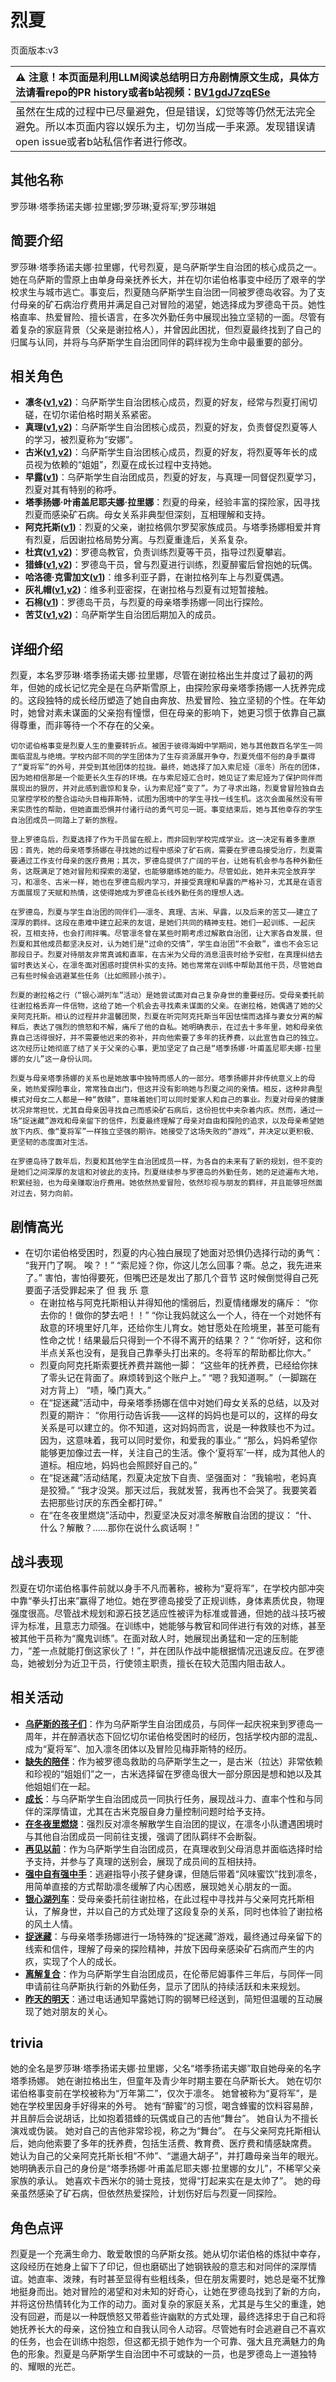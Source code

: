 # 烈夏
页面版本:v3
 

| :warning: 注意！本页面是利用LLM阅读总结明日方舟剧情原文生成，具体方法请看repo的PR history或者b站视频：[BV1gdJ7zqESe](https://www.bilibili.com/video/BV1gdJ7zqESe/)         |
|:----------------------------|
| 虽然在生成的过程中已尽量避免，但是错误，幻觉等等仍然无法完全避免。所以本页面内容以娱乐为主，切勿当成一手来源。发现错误请open issue或者b站私信作者进行修改。|



## 其他名称
罗莎琳·塔季扬诺夫娜·拉里娜;罗莎琳;夏将军;罗莎琳姐
## 简要介绍
罗莎琳·塔季扬诺夫娜·拉里娜，代号烈夏，是乌萨斯学生自治团的核心成员之一。她在乌萨斯的雪原上由单身母亲抚养长大，并在切尔诺伯格事变中经历了艰辛的学校求生与城市逃亡。事变后，烈夏随乌萨斯学生自治团一同被罗德岛收容。为了支付母亲的矿石病治疗费用并满足自己对冒险的渴望，她选择成为罗德岛干员。她性格直率、热爱冒险、擅长语言，在多次外勤任务中展现出独立坚韧的一面。尽管有着复杂的家庭背景（父亲是谢拉格人），并曾因此困扰，但烈夏最终找到了自己的归属与认同，并将与乌萨斯学生自治团同伴的羁绊视为生命中最重要的部分。
## 相关角色
-   **凛冬([v1](../chars/char_115_headbr.md),[v2](char_115_headbr.md))**：乌萨斯学生自治团核心成员，烈夏的好友，经常与烈夏打闹切磋，在切尔诺伯格时期关系紧密。
-   **真理([v1](../chars/char_195_glassb.md),[v2](char_195_glassb.md))**：乌萨斯学生自治团核心成员，烈夏的好友，负责督促烈夏等人的学习，被烈夏称为“安娜”。
-   **古米([v1](../chars/char_196_sunbr.md),[v2](char_196_sunbr.md))**：乌萨斯学生自治团核心成员，烈夏的好友，将烈夏等年长的成员视为依赖的“姐姐”，烈夏在成长过程中支持她。
-   **早露([v1](../chars/char_197_poca.md))**：乌萨斯学生自治团成员，烈夏的好友，与真理一同督促烈夏学习，烈夏对其有特别的称呼。
-   **塔季扬娜·叶甫盖尼耶夫娜·拉里娜**：烈夏的母亲，经验丰富的探险家，因寻找烈夏而感染矿石病。母女关系非典型但深刻，互相理解和支持。
-   **阿克托斯([v1](../chars/extended_char_a_ke_tuo_si.md))**：烈夏的父亲，谢拉格佩尔罗契家族成员。与塔季扬娜相爱并育有烈夏，后因谢拉格局势分离。与烈夏重逢后，关系复杂。
-   **杜宾([v1](../chars/char_130_doberm.md),[v2](char_130_doberm.md))**：罗德岛教官，负责训练烈夏等干员，指导过烈夏攀岩。
-   **猎蜂([v1](../chars/char_137_brownb.md),[v2](char_137_brownb.md))**：罗德岛干员，曾与烈夏进行训练，烈夏醉蜜后曾抱她的玩偶。
-   **哈洛德·克雷加文([v1](../chars/extended_char_6367bd.md))**：维多利亚子爵，在谢拉格列车上与烈夏偶遇。
-   **灰礼帽([v1](../chars/extended_char_hui_li_mao.md),[v2](extended_char_hui_li_mao.md))**：维多利亚密探，在谢拉格与烈夏有过短暂接触。
-   **石棉([v1](../chars/char_378_asbest.md))**：罗德岛干员，与烈夏的母亲塔季扬娜一同出行探险。
-   **苦艾([v1](../chars/char_405_absin.md),[v2](char_405_absin.md))**：乌萨斯学生自治团后期加入的成员。
## 详细介绍
烈夏，本名罗莎琳·塔季扬诺夫娜·拉里娜，尽管在谢拉格出生并度过了最初的两年，但她的成长记忆完全是在乌萨斯雪原上，由探险家母亲塔季扬娜一人抚养完成的。这段独特的成长经历塑造了她自由奔放、热爱冒险、独立坚韧的个性。在年幼时，她曾对素未谋面的父亲抱有憧憬，但在母亲的影响下，她更习惯于依靠自己赢得尊重，而非等待一个不存在的父亲。

    切尔诺伯格事变是烈夏人生的重要转折点。被困于彼得海姆中学期间，她与其他数百名学生一同面临混乱与绝境。学校内部不同的学生团体为了生存资源展开争夺，烈夏凭借不俗的身手赢得了“夏将军”的外号，并受到其他团体的拉拢。最终，她选择了加入索尼娅（凛冬）所在的团体，因为她相信那是一个能更长久生存的环境。在与索尼娅汇合时，她见证了索尼娅为了保护同伴而展现出的狠厉，并对此感到震惊和复杂，认为索尼娅“变了”。为了寻求出路，烈夏曾冒险独自去见掌控学校的整合运动头目梅菲斯特，试图为困境中的学生寻找一线生机。这次会面虽然没有带来实质性的帮助，但她直面恐惧并付诸行动的勇气可见一斑。事变结束后，她与其他幸存的学生自治团成员一同踏上了新的旅程。

    登上罗德岛后，烈夏选择了作为干员留在舰上，而非回到学校完成学业。这一决定有着多重原因：首先，她的母亲塔季扬娜在寻找她的过程中感染了矿石病，需要在罗德岛接受治疗，烈夏需要通过工作支付母亲的医疗费用；其次，罗德岛提供了广阔的平台，让她有机会参与各种外勤任务，这既满足了她对冒险和探索的渴望，也能够磨练她的能力。尽管如此，她并未完全放弃学习，和凛冬、古米一样，她也在罗德岛舰内学习，并接受真理和早露的严格补习，尤其是在语言方面展现了天赋和热情，这使得她成为罗德岛长线外勤任务的理想人选。

    在罗德岛，烈夏与学生自治团的同伴们——凛冬、真理、古米、早露，以及后来的苦艾——建立了深厚的羁绊。这段在患难中建立起来的友谊，是她们共同的精神支柱。她们一起训练、一起庆祝，互相支持，也会打闹拌嘴。尽管凛冬曾在某些时期考虑过解散自治团，让大家各自发展，但烈夏和其他成员都坚决反对，认为她们是“过命的交情”，学生自治团“不会散”，谁也不会忘记那段日子。烈夏对待朋友非常真诚和直率，在古米为父母的消息沮丧时给予安慰，在真理纠结去留时表达关心，在凛冬面对困惑时提供朴实的支持。她也常常在训练中帮助其他干员，尽管她自己有些时候会逃避某些任务（比如照顾小孩子）。

    烈夏的谢拉格之行（“银心湖列车”活动）是她尝试面对自己复杂身世的重要经历。受母亲委托前往谢拉格丢弃一件信物，这给了她一个机会去寻找素未谋面的父亲。在谢拉格，她偶遇了她的父亲阿克托斯。相认的过程并非温馨团聚，烈夏在听完阿克托斯当年因怯懦而选择与妻女分离的解释后，表达了强烈的愤怒和不解，痛斥了他的自私。她明确表示，在过去十多年里，她和母亲依靠自己活得很好，并不需要他迟来的弥补，并向他索要了多年的抚养费，以此宣告自己的独立。这次经历让她彻底了结了关于父亲的心事，更加坚定了自己是“塔季扬娜·叶甫盖尼耶夫娜·拉里娜的女儿”这一身份认同。

    烈夏与母亲塔季扬娜的关系也是她故事中独特而感人的一部分。塔季扬娜并非传统意义上的母亲，她热爱探险事业，常常独自出门，但这并没有影响她与烈夏之间的亲情。相反，这种非典型模式对母女二人都是一种“救赎”，意味着她们可以同时爱家人和自己的事业。烈夏对母亲的健康状况非常担忧，尤其自母亲因寻找自己而感染矿石病后，这份担忧中夹杂着内疚。然而，通过一场“捉迷藏”游戏和母亲留下的信件，烈夏最终理解了母亲对自由和探险的追求，以及母亲希望她放下内疚、像“夏将军”一样独立坚强的期许。她接受了这场失败的“游戏”，并决定以更积极、更坚韧的态度面对生活。

    在罗德岛待了数年后，烈夏和其他学生自治团成员一样，为各自的未来有了新的规划，但不变的是她们之间深厚的友谊和对彼此的支持。烈夏继续参与罗德岛的外勤任务，她的足迹遍布大地，积累经验，也为母亲赚取治疗费用。她依然热爱冒险，依然珍视与朋友的羁绊，并且能够坦然面对过去，努力向前。
## 剧情高光
- 在切尔诺伯格受困时，烈夏的内心独白展现了她面对恐惧仍选择行动的勇气：
        “我开门了啊。 唉？！”
        “索尼娅？你，你这儿怎么回事？嘶。总之，我先进来了。”
        害怕，害怕得要死，但嘴巴还是发出了那几个音节
        这时候倒觉得自己死要面子活受罪起来了
        但 我 乐 意
    - 在谢拉格与阿克托斯相认并得知他的懦弱后，烈夏情绪爆发的痛斥：
        “你去你的！做你的梦去吧！！”
        “你让我妈就这么一个人，待在一个对她怀有敌意的环境里好几年，还给你生儿育女。她甘愿处在险境里，甚至可能有性命之忧！结果最后只得到一个不得不离开的结果？？”
        “你听好，这和你半点关系也没有，是我自己靠拳头打出来的。冬将军的帮助都比你大。”
    - 烈夏向阿克托斯索要抚养费并踹他一脚：
        “这些年的抚养费，已经给你抹了零头记在背面了。麻烦转到这个账户上。”
        “嗯？我知道啊。”（一脚踹在对方背上）
        “啧，嗓门真大。”
    - 在“捉迷藏”活动中，母亲塔季扬娜在信中对她们母女关系的总结，以及对烈夏的期许：
        “你用行动告诉我——这样的妈妈也是可以的，这样的母女关系是可以建立的。你不知道，这对妈妈而言，说是一种救赎也不为过。因为，这意味着，我可以同时爱你，和爱我的事业。”
        “那么，妈妈希望你能够更加像过去一样，关注自己的生活。像个‘夏将军’一样，成为其他人的道标。相应地，妈妈也会照顾好自己的。”
    - 在“捉迷藏”活动结尾，烈夏决定放下自责、坚强面对：
        “我输啦，老妈真是狡猾。”
        “我才没哭。那天过后，我就发誓，我再也不会哭了。我要笑着去把那些讨厌的东西全都打碎。”
    - 在“在冬夜里燃烧”活动中，烈夏坚决反对凛冬解散自治团的提议：
        “什、什么？解散？......那你在说什么疯话啊！”
## 战斗表现
烈夏在切尔诺伯格事件前就以身手不凡而著称，被称为“夏将军”，在学校内部冲突中靠“拳头打出来”赢得了地位。她在罗德岛接受了正规训练，身体素质优良，物理强度很高。尽管战术规划和源石技艺适应性被评为标准或普通，但她的战斗技巧被评为标准，且意志力顽强。在训练中，她能够与教官和同伴进行有效的对练，甚至被其他干员称为“魔鬼训练”。在面对敌人时，她展现出勇猛和一定的压制能力，“差一点就能打倒这家伙了！”，并在团队作战中能根据情况迅速反应。在罗德岛，她被划分为近卫干员，行使领主职责，擅长在较大范围内阻击敌人。
## 相关活动
-   **[乌萨斯的孩子们](../stories/act10d5.md)**：作为乌萨斯学生自治团成员，与同伴一起庆祝来到罗德岛一周年，并在醉酒状态下回忆切尔诺伯格受困时的经历，包括学校内部的混乱、成为“夏将军”、加入凛冬团体以及冒险见梅菲斯特的经历。
-   **[缺失的陪伴](../stories/story_sunbr_set_1.md)**：作为被罗德岛救助的乌萨斯学生之一，是古米（拉达）非常依赖和珍视的“姐姐们”之一，古米选择留在罗德岛很大一部分原因是想和她以及其他姐姐们在一起。
-   **[成长](../stories/story_sunbr_set_2.md)**：与乌萨斯学生自治团成员一同执行任务，展现战斗力、直率个性和与同伴的深厚情谊，尤其在古米克服自身力量控制问题时给予支持。
-   **[在冬夜里燃烧](../stories/story_headbr_set_2.md)**：强烈反对凛冬解散学生自治团的提议，在凛冬小队遭遇困境时与其他自治团成员一同前往支援，强调了团队羁绊不会断裂。
-   **[再见以前](../stories/story_glassb_set_2.md)**：作为乌萨斯学生自治团成员，在真理收到父母消息并面临选择时给予支持，并参与了真理的送别会，展现了成员间的互相扶持。
-   **[强中自有强中手](../stories/story_headbr_set_1.md)**：逃避指导小孩子健身课，但随后带着“风味蜜饮”找到凛冬，用简单直接的方式帮助凛冬缓解了内心困惑，展现她关心朋友的一面。
-   **[银心湖列车](../stories/act30side.md)**：受母亲委托前往谢拉格，在此过程中寻找并与父亲阿克托斯相认，了解身世，并以自己的方式处理了这段复杂的关系，同时也体验了谢拉格的风土人情。
-   **[捉迷藏](../stories/story_leto_set_1.md)**：与母亲塔季扬娜进行一场特殊的“捉迷藏”游戏，最终通过母亲留下的线索和信件，理解了母亲的探险精神，并放下因母亲感染矿石病而产生的内疚，实现了个人的成长。
-   **[离解复合](../stories/main_15.md)**：作为乌萨斯学生自治团成员，在伦蒂尼姆事件三年后，与同伴一同申请前往乌萨斯执行新的外勤任务，显示了团队的持续活跃和未来规划。
-   **[昨天的明天](../stories/story_poca_set_1.md)**：通过电话通知早露她订购的钢琴已经送到，简短但温暖的互动展现了她对朋友的关心。
## trivia
她的全名是罗莎琳·塔季扬诺夫娜·拉里娜，父名“塔季扬诺夫娜”取自她母亲的名字塔季扬娜。
    她在谢拉格出生，但童年及青少年时期主要在乌萨斯长大。
    她在切尔诺伯格事变前在学校被称为“万年第二”，仅次于凛冬。
    她曾被称为“夏将军”，是她在学校里因身手好得来的外号。
    她有“醉蜜”的习惯，喝含蜂蜜的饮料容易醉，并且醉后会说胡话，比如抱着猎蜂的玩偶或自己的吉他“舞台”。
    她自认为不擅长演戏或伪装。
    她对自己的吉他非常珍视，称之为“舞台”。
    在与父亲阿克托斯相认后，她向他索要了多年的抚养费，包括生活费、教育费、医疗费和情感缺席费。
    她认为自己的父亲阿克托斯长相“不帅”、“邋遢大胡子”，并打趣母亲当年的眼光。
    她明确表示自己的身份是“塔季扬娜·叶甫盖尼耶夫娜·拉里娜的女儿”，不稀罕父亲家族的承认。
    她喜欢卡西米尔的骑士竞技，觉得“打起来实在是太帅了”。
    她的母亲虽然感染了矿石病，但依然热爱探险，计划伤好后与烈夏一同探险。
## 角色点评
烈夏是一个充满生命力、敢爱敢恨的乌萨斯女孩。她从切尔诺伯格的炼狱中幸存，这段经历在她身上留下了印记，但也磨砺出了她钢铁般的意志和对同伴的深厚情谊。她直率、泼辣，有时甚至显得有些粗线条，但在朋友需要时，她总是毫不犹豫地挺身而出。她对冒险的渴望和对未知的好奇心，让她在罗德岛找到了新的方向，并将这份热情转化为工作的动力。面对复杂的家庭关系，尤其是与生父的重逢，她没有回避，而是以一种既愤怒又带着些许幽默的方式处理，最终选择忠于自己和将她抚养长大的母亲，这份独立和自我认同令人动容。尽管她有时会逃避自己不喜欢的任务，也会在训练中抱怨，但这都无损于她作为一个可靠、强大且充满魅力的角色的形象。烈夏是乌萨斯学生自治团中不可或缺的一员，也是罗德岛上一道独特的、耀眼的光芒。